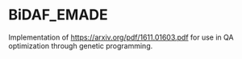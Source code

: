 # BiDAF_EMADE
Implementation of https://arxiv.org/pdf/1611.01603.pdf for use in QA optimization through genetic programming.
